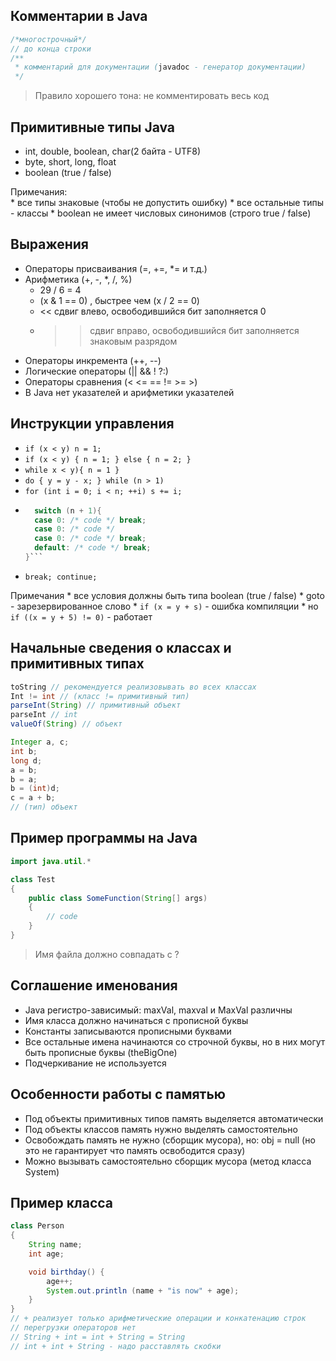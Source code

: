 ## Комментарии в Java

```java
/*многострочный*/
// до конца строки
/**
 * комментарий для документации (javadoc - генератор документации)
 */
```  
> Правило хорошего тона: не комментировать весь код

## Примитивные типы Java

* int, double, boolean, char(2 байта - UTF8)
* byte, short, long, float
* boolean (true / false)

Примечания:  
    * все типы знаковые (чтобы не допустить ошибку)
    * все остальные типы - классы
    * boolean не имеет числовых синонимов (строго true / false)

## Выражения

* Операторы присваивания (=, +=, *= и т.д.)
* Арифметика (+, -, *, /, %)
    * 29 / 6 = 4
    * (x & 1 == 0) , быстрее чем (x / 2 == 0)
    * << сдвиг влево, освободившийся бит заполняется 0
    * >> сдвиг вправо, освободившийся бит заполняется знаковым разрядом
* Операторы инкремента (++, --)
* Логические операторы (|| && ! ?:)
* Операторы сравнения (< <= == != >= >)
* В Java нет указателей и арифметики указателей

## Инструкции управления
* `if (x < y) n = 1;`
* `if (x < y) { n = 1; } else { n = 2; }`
* `while x < y){ n = 1 }`
* `do { y = y - x; } while (n > 1)`
* `for (int i = 0; i < n; ++i) s += i;`
* ```java
    switch (n + 1){
    case 0: /* code */ break;
    case 0: /* code */
    case 0: /* code */ break;
    default: /* code */ break;
  }```
* `break; continue;`
    
Примечания
    * все условия должны быть типа boolean (true / false)
    * goto - зарезервированное слово
    * `if (x = y + s)` - ошибка компиляции
    * но `if ((x = y + 5) != 0)` - работает

## Начальные сведения о классах и примитивных типах

```java
toString // рекомендуется реализовывать во всех классах
Int != int // (класс != примитивный тип)
parseInt(String) // примитивный объект
parseInt // int
valueOf(String) // объект
```  
```java
Integer a, c;
int b;
long d;
a = b;
b = a;
b = (int)d;
c = a + b;  
// (тип) объект
```

## Пример программы на Java

```java 
import java.util.*

class Test
{
    public class SomeFunction(String[] args)
    {
        // code
    }
}
```
> Имя файла должно совпадать с ?

## Соглашение именования

* Java регистро-зависимый: maxVal, maxval и MaxVal различны
* Имя класса должно начинаться с прописной буквы
* Константы записываются прописными буквами
* Все остальные имена начинаются со строчной буквы, но в них могут быть прописные буквы (theBigOne)
* Подчеркивание не используется

## Особенности работы с памятью

* Под объекты примитивных типов память выделяется автоматически
* Под объекты классов память нужно выделять самостоятельно
* Освобождать память не нужно (сборщик мусора), но: obj = null (но это не гарантирует что память освободится сразу)
* Можно вызывать самостоятельно сборщик мусора (метод класса System)

## Пример класса

```java    
class Person
{
    String name;
    int age;

    void birthday() {
        age++;
        System.out.println (name + "is now" + age);
    }
}
// + реализует только арифметические операции и конкатенацию строк
// перегрузки операторов нет
// String + int = int + String = String
// int + int + String - надо расставлять скобки
```  